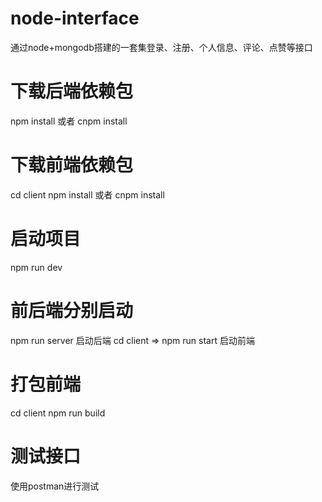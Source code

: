 # node-interface
通过node+mongodb搭建的一套集登录、注册、个人信息、评论、点赞等接口

# 下载后端依赖包
npm install 或者 cnpm install

# 下载前端依赖包
cd client
npm install 或者 cnpm install

# 启动项目
npm run dev

# 前后端分别启动
npm run server  启动后端
cd client =>  npm run start  启动前端

# 打包前端
cd client
npm run build

# 测试接口
使用postman进行测试